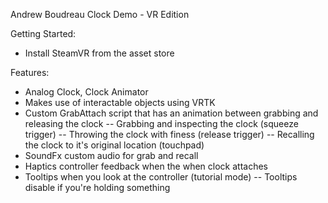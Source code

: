 Andrew Boudreau Clock Demo - VR Edition
 
 Getting Started:
 - Install SteamVR from the asset store
 
 Features:
 - Analog Clock, Clock Animator
 - Makes use of interactable objects using VRTK
 - Custom GrabAttach script that has an animation between grabbing and releasing the clock
 -- Grabbing and inspecting the clock (squeeze trigger)
 -- Throwing the clock with finess (release trigger)
 -- Recalling the clock to it's original location (touchpad)
 - SoundFx custom audio for grab and recall
 - Haptics controller feedback when the when clock attaches
 - Tooltips when you look at the controller (tutorial mode)
 -- Tooltips disable if you're holding something